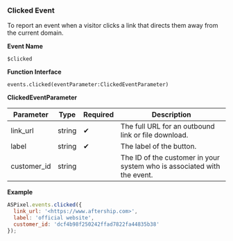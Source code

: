 ### Clicked Event

To report an event when a visitor clicks a link that directs them away from the current domain.

**Event Name**

`$clicked`

**Function Interface**

`events.clicked(eventParameter:ClickedEventParameter)`

**ClickedEventParameter**

| Parameter   | Type   | Required | Description                                              |
|-------------|--------|----------|----------------------------------------------------------|
| link_url    | string | ✔        | The full URL for an outbound link or file download.      |
| label       | string | ✔        | The label of the button.                                 |
| customer_id | string |          | The ID of the customer in your system who is associated with the event. |

**Example**
```javascript
ASPixel.events.clicked({
  link_url: '<https://www.aftership.com>',
  label: 'official website',
  customer_id: 'dcf4b98f250242ffad7822fa44835b38'
});
```

